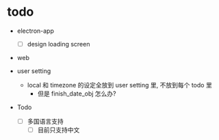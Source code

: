 # todo

- electron-app
  - [ ] design loading screen
- web

- user setting

  - local 和 timezone 的设定全放到 user setting 里, 不放到每个 todo 里
    - 但是 finish_date_obj 怎么办?

- Todo
  - [ ] 多国语言支持
    - [ ] 目前只支持中文
